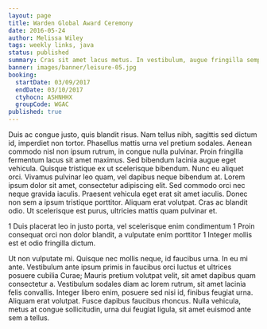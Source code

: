 ```yaml
---
layout: page
title: Warden Global Award Ceremony
date: 2016-05-24
author: Melissa Wiley
tags: weekly links, java
status: published
summary: Cras sit amet lacus metus. In vestibulum, augue fringilla semper.
banner: images/banner/leisure-05.jpg
booking:
  startDate: 03/09/2017
  endDate: 03/10/2017
  ctyhocn: ASHNHHX
  groupCode: WGAC
published: true
---
```

Duis ac congue justo, quis blandit risus. Nam tellus nibh, sagittis sed dictum id, imperdiet non tortor. Phasellus mattis urna vel pretium sodales. Aenean commodo nisl non ipsum rutrum, in congue nulla pulvinar. Proin fringilla fermentum lacus sit amet maximus. Sed bibendum lacinia augue eget vehicula. Quisque tristique ex ut scelerisque bibendum. Nunc eu aliquet orci. Vivamus pulvinar leo quam, vel dapibus neque bibendum at. Lorem ipsum dolor sit amet, consectetur adipiscing elit. Sed commodo orci nec neque gravida iaculis. Praesent vehicula eget erat sit amet iaculis. Donec non sem a ipsum tristique porttitor. Aliquam erat volutpat. Cras ac blandit odio. Ut scelerisque est purus, ultricies mattis quam pulvinar et.

1 Duis placerat leo in justo porta, vel scelerisque enim condimentum
1 Proin consequat orci non dolor blandit, a vulputate enim porttitor
1 Integer mollis est et odio fringilla dictum.

Ut non vulputate mi. Quisque nec mollis neque, id faucibus urna. In eu mi ante. Vestibulum ante ipsum primis in faucibus orci luctus et ultrices posuere cubilia Curae; Mauris pretium volutpat velit, sit amet dapibus quam consectetur a. Vestibulum sodales diam ac lorem rutrum, sit amet lacinia felis convallis. Integer libero enim, posuere sed nisi id, finibus feugiat urna. Aliquam erat volutpat. Fusce dapibus faucibus rhoncus. Nulla vehicula, metus at congue sollicitudin, urna dui feugiat ligula, sit amet euismod ante sem a tellus.
